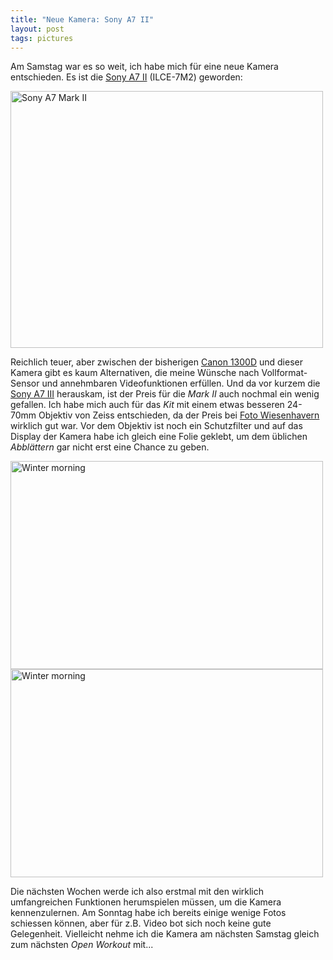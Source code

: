 ```yaml
---
title: "Neue Kamera: Sony A7 II"
layout: post
tags: pictures
---
```

Am Samstag war es so weit, ich habe mich für eine neue Kamera entschieden. Es ist die [Sony A7 II][0] (ILCE-7M2) geworden:

<a data-flickr-embed="true"  href="https://www.flickr.com/photos/cringe/40000675875/in/dateposted/" title="Sony A7 Mark II"><img src="https://farm5.staticflickr.com/4775/40000675875_2a7efbef20.jpg" width="500" height="411" alt="Sony A7 Mark II"></a><script async src="//embedr.flickr.com/assets/client-code.js" charset="utf-8"></script>

Reichlich teuer, aber zwischen der bisherigen [Canon 1300D][1] und dieser Kamera gibt es kaum Alternativen, die meine 
Wünsche nach Vollformat-Sensor und annehmbaren Videofunktionen erfüllen. Und da vor kurzem die [Sony A7 III][2] 
herauskam, ist der Preis für die *Mark II* auch nochmal ein wenig gefallen. Ich habe mich auch für das *Kit* mit einem
etwas besseren 24-70mm Objektiv von Zeiss entschieden, da der Preis bei [Foto Wiesenhavern][3] wirklich gut war. Vor 
dem Objektiv ist noch ein Schutzfilter und auf das Display der Kamera habe ich gleich eine Folie geklebt, um dem üblichen
*Abblättern* gar nicht erst eine Chance zu geben.

<a data-flickr-embed="true"  href="https://www.flickr.com/photos/cringe/40901927571/in/dateposted/" title="Winter morning"><img src="https://farm1.staticflickr.com/793/40901927571_0f9741d22b.jpg" width="500" height="333" alt="Winter morning"></a><script async src="//embedr.flickr.com/assets/client-code.js" charset="utf-8"></script>
<a data-flickr-embed="true"  href="https://www.flickr.com/photos/cringe/40860110522/in/dateposted/" title="Winter morning"><img src="https://farm1.staticflickr.com/802/40860110522_2a539da13f.jpg" width="500" height="333" alt="Winter morning"></a><script async src="//embedr.flickr.com/assets/client-code.js" charset="utf-8"></script>

Die nächsten Wochen werde ich also erstmal mit den wirklich umfangreichen Funktionen herumspielen müssen, um die Kamera 
kennenzulernen. Am Sonntag habe ich bereits einige wenige Fotos schiessen können, aber für z.B. Video bot sich noch keine
gute Gelegenheit. Vielleicht nehme ich die Kamera am nächsten Samstag gleich zum nächsten *Open Workout* mit...

[0]: https://www.sony.de/electronics/wechselobjektivkameras/ilce-7m2-body-kit
[1]: https://www.amazon.de/Canon-EOS-1300D-Spiegelreflexkamera-CMOS-Sensor/dp/B01J9LR3NM/kopisde-21
[2]: https://www.sony.de/electronics/wechselobjektivkameras/ilce-7m3-body-kit
[3]: http://www.wiesenhavern.de/
